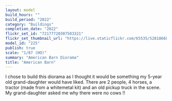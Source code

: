 ```yaml
---
layout: model
build_hours: ""
build_period: "2022"
category: "Buildings"
completion_date: "2022"
flickr_set_id: "72177720307503321"
flickr_set_thumbnail_url: "https://live.staticflickr.com/65535/52818668700_371c29af00_m.jpg"
model_id: "225"
publish: true
scale: "1/87 (HO)"
summary: "American Barn Diorama"
title: "American Barn"
---
```


I chose to build this diorama as I thought it would be something my 5-year old grand-daughter would have liked. There are 2 people, 4 horses, a tractor (made from a whitemetal kit) and an old pickup truck in the scene. My grand-daughter asked me why there were no cows !!
